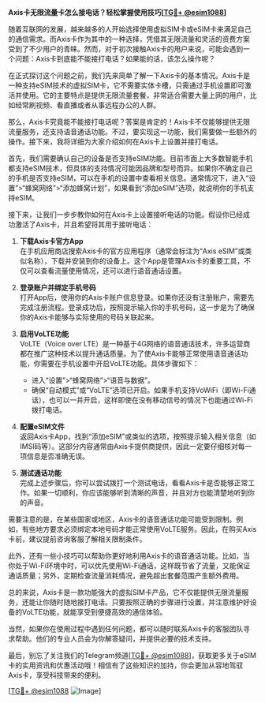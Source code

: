 **Axis卡无限流量卡怎么接电话？轻松掌握使用技巧[[TG💪+ @esim1088](https://t.me/s/esim1088)]**

随着互联网的发展，越来越多的人开始选择使用虚拟SIM卡或eSIM卡来满足自己的通信需求。而Axis卡作为其中的一种选择，凭借其无限流量和灵活的资费方案受到了不少用户的青睐。然而，对于初次接触Axis卡的用户来说，可能会遇到一个问题：Axis卡到底能不能接打电话？如果能的话，该怎么操作呢？

在正式探讨这个问题之前，我们先来简单了解一下Axis卡的基本情况。Axis卡是一种支持eSIM技术的虚拟SIM卡，它不需要实体卡槽，只需通过手机设置即可激活并使用。它的主要特点是提供无限流量套餐，非常适合需要大量上网的用户，比如经常刷视频、看直播或者从事远程办公的人群。

那么，Axis卡究竟能不能接打电话呢？答案是肯定的！Axis卡不仅能够提供无限流量服务，还支持语音通话功能。不过，要实现这一功能，我们需要做一些额外的操作。接下来，我将详细为大家介绍如何在Axis卡上设置并接打电话。

首先，我们需要确认自己的设备是否支持eSIM功能。目前市面上大多数智能手机都支持eSIM技术，但具体的支持情况可能因品牌和型号而异。如果你不确定自己的手机是否支持eSIM，可以在手机的设置中查看相关信息。通常情况下，进入“设置”>“蜂窝网络”>“添加蜂窝计划”，如果看到“添加eSIM”选项，就说明你的手机支持eSIM。

接下来，让我们一步步教你如何在Axis卡上设置接听电话的功能。假设你已经成功激活了Axis卡，并且希望将其用于接听电话：

1. **下载Axis卡官方App**  
   在手机应用商店搜索Axis卡的官方应用程序（通常会标注为“Axis eSIM”或类似名称），下载并安装到你的设备上。这个App是管理Axis卡的重要工具，不仅可以查看流量使用情况，还可以进行语音通话设置。

2. **登录账户并绑定手机号码**  
   打开App后，使用你的Axis卡账户信息登录。如果你还没有注册账户，需要先完成注册流程。登录成功后，按照提示输入你的手机号码，这一步是为了确保你的Axis卡能够与实际使用的号码关联起来。

3. **启用VoLTE功能**  
   VoLTE（Voice over LTE）是一种基于4G网络的语音通话技术，许多运营商都在推广这种技术以提升通话质量。为了使Axis卡能够正常使用语音通话功能，你需要在手机设置中开启VoLTE功能。具体步骤如下：
   - 进入“设置”>“蜂窝网络”>“语音与数据”。
   - 确保“自动模式”或“VoLTE”选项已开启。如果手机支持VoWiFi（即Wi-Fi通话），也可以一并开启，这样即使在没有移动信号的情况下也能通过Wi-Fi拨打电话。

4. **配置eSIM文件**  
   返回Axis卡App，找到“添加eSIM”或类似的选项，按照提示输入相关信息（如IMSI码等）。这部分内容通常由Axis卡提供商提供，因此一定要仔细核对每一项信息是否准确无误。

5. **测试通话功能**  
   完成上述步骤后，你可以尝试拨打一个测试电话，看看Axis卡是否能够正常工作。如果一切顺利，你应该能够听到清晰的声音，并且对方也能清楚地听到你的声音。

需要注意的是，在某些国家或地区，Axis卡的语音通话功能可能受到限制。例如，有些地方要求必须绑定本地号码才能正常使用VoLTE服务。因此，在购买Axis卡前，建议提前咨询客服了解相关限制条件。

此外，还有一些小技巧可以帮助你更好地利用Axis卡的语音通话功能。比如，当你处于Wi-Fi环境中时，可以优先使用Wi-Fi通话，这样既节省了流量，又能保证通话质量；另外，定期检查流量消耗情况，避免超出套餐范围产生额外费用。

总的来说，Axis卡是一款功能强大的虚拟SIM卡产品，它不仅能提供无限流量服务，还能让你随时随地接打电话。只要按照正确的步骤进行设置，并注意维护好设备的VoLTE功能，就能享受到便捷高效的通信体验。

当然，如果你在使用过程中遇到任何问题，都可以随时联系Axis卡的客服团队寻求帮助。他们的专业人员会为你解答疑问，并提供必要的技术支持。

最后，别忘了关注我们的Telegram频道[[TG💪+ @esim1088](https://t.me/s/esim1088)]，获取更多关于eSIM卡的实用资讯和优惠活动哦！相信有了这些知识的加持，你会更加从容地驾驭Axis卡，享受科技带来的便利。

[[TG💪+ @esim1088](https://t.me/s/esim1088) ![Image](https://i.postimg.cc/4NQfJmqS/Snipaste-2025-05-13-00-14-12.png)]